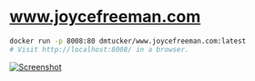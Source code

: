 # www.joycefreeman.com

``` sh
docker run -p 8008:80 dmtucker/www.joycefreeman.com:latest
# Visit http://localhost:8008/ in a browser.
```

[![Screenshot](https://github.com/dmtucker/www.joycefreeman.com/raw/master/screenshot.png)](https://dmtucker.github.io/www.joycefreeman.com/)
